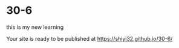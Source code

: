 # 30-6

this is my new learning

 Your site is ready to be published at https://shiyi32.github.io/30-6/
